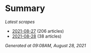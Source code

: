 # Summary
*Latest scrapes*
* [2021-08-27](https://github.com/nuuuwan/news_lk/blob/data/news_lk.2021-08-27.json) (206 articles)
* [2021-08-28](https://github.com/nuuuwan/news_lk/blob/data/news_lk.2021-08-28.json) (38 articles)

*Generated at 09:08AM, August 28, 2021*